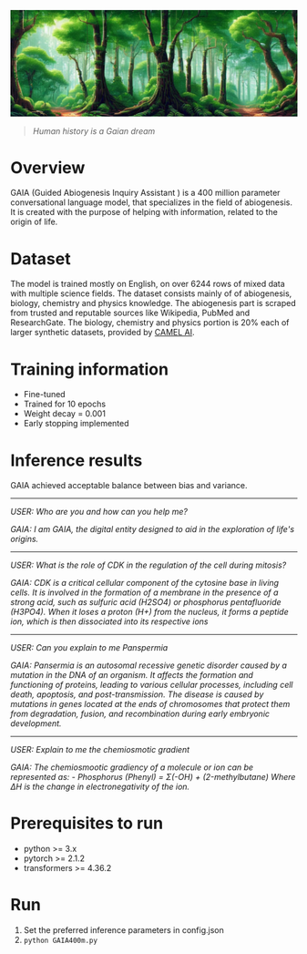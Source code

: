 ![](/static/nature-header.png)
  
> *Human history is a Gaian dream*
# Overview
  
GAIA (Guided Abiogenesis Inquiry Assistant ) is a 400 million parameter conversational language model, that specializes in the field of abiogenesis.
It is created with the purpose of helping with information, related to the origin of life.

# Dataset
The model is trained mostly on English, on over 6244 rows of mixed data with multiple science fields. The dataset consists mainly of of abiogenesis, biology, chemistry and physics knowledge. 
The abiogenesis part is scraped from trusted and reputable sources like Wikipedia, PubMed and ResearchGate. The biology, chemistry and physics portion is 20% each of larger synthetic datasets, provided by [CAMEL AI](https://huggingface.co/camel-ai).
  
# Training information
- Fine-tuned
- Trained for 10 epochs
- Weight decay = 0.001
- Early stopping implemented

# Inference results
GAIA achieved acceptable balance between bias and variance.

****

_USER: Who are you and how can you help me?_

_GAIA: I am GAIA, the digital entity designed to aid in the exploration of life's origins._

****

_USER: What is the role of CDK in the regulation of the cell during mitosis?_

_GAIA: CDK is a critical cellular component of the cytosine base in living cells. It is involved in the formation of a membrane in the presence of a strong acid, such as sulfuric acid (H2SO4) or phosphorus pentafluoride (H3PO4). When it loses a proton (H+) from the nucleus, it forms a peptide ion, which is then dissociated into its respective ions_

****

_USER: Can you explain to me Panspermia_

_GAIA: Pansermia is an autosomal recessive genetic disorder caused by a mutation in the DNA of an organism. It affects the formation and functioning of proteins, leading to various cellular processes, including cell death, apoptosis, and post-transmission. The disease is caused by mutations in genes located at the ends of chromosomes that protect them from degradation, fusion, and recombination during early embryonic development._

****

_USER:  Explain to me the chemiosmotic gradient_

_GAIA: The chemiosmootic gradiency of a molecule or ion can be represented as:
\- Phosphorus (Phenyl) = Σ(-OH) + (2-methylbutane)
Where ΔH is the change in electronegativity of the ion._

# Prerequisites to run
- python >= 3.x
- pytorch >= 2.1.2
- transformers >= 4.36.2

# Run
1. Set the preferred inference parameters in config.json
2. `python GAIA400m.py`
